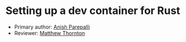 # Setting up a dev container for Rust

* Primary author: [Anish Parepalli](https://github.com/apcodes)
* Reviewer: [Matthew Thornton](https://github.com/mthornton1133)